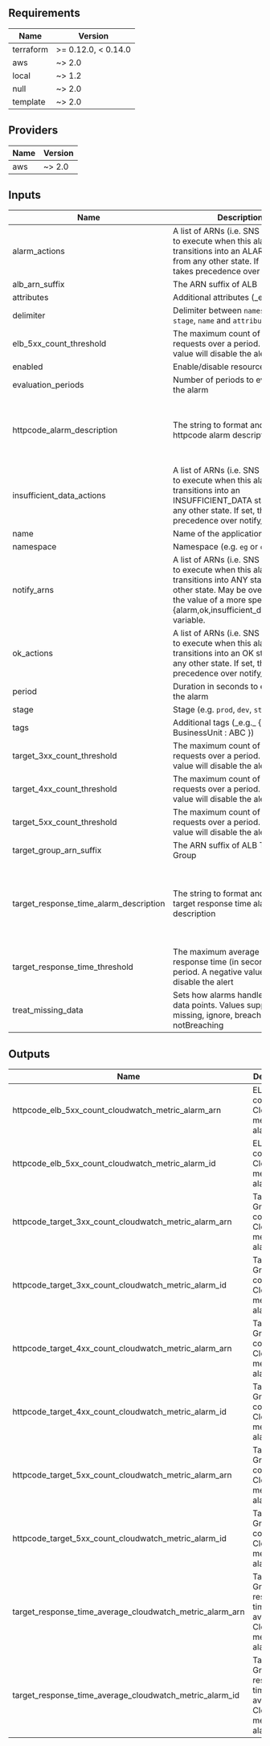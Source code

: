 <!-- markdownlint-disable -->
## Requirements

| Name | Version |
|------|---------|
| terraform | >= 0.12.0, < 0.14.0 |
| aws | ~> 2.0 |
| local | ~> 1.2 |
| null | ~> 2.0 |
| template | ~> 2.0 |

## Providers

| Name | Version |
|------|---------|
| aws | ~> 2.0 |

## Inputs

| Name | Description | Type | Default | Required |
|------|-------------|------|---------|:--------:|
| alarm\_actions | A list of ARNs (i.e. SNS Topic ARN) to execute when this alarm transitions into an ALARM state from any other state.  If set, this list takes precedence over notify\_arns | `list(string)` | <pre>[<br>  ""<br>]</pre> | no |
| alb\_arn\_suffix | The ARN suffix of ALB | `string` | n/a | yes |
| attributes | Additional attributes (\_e.g.\_ "1") | `list(string)` | `[]` | no |
| delimiter | Delimiter between `namespace`, `stage`, `name` and `attributes` | `string` | `"-"` | no |
| elb\_5xx\_count\_threshold | The maximum count of ELB 5XX requests over a period. A negative value will disable the alert | `number` | `25` | no |
| enabled | Enable/disable resources creation | `bool` | `true` | no |
| evaluation\_periods | Number of periods to evaluate for the alarm | `number` | `1` | no |
| httpcode\_alarm\_description | The string to format and use as the httpcode alarm description | `string` | `"HTTPCode %v count for %v over %v last %d minute(s) over %v period(s)"` | no |
| insufficient\_data\_actions | A list of ARNs (i.e. SNS Topic ARN) to execute when this alarm transitions into an INSUFFICIENT\_DATA state from any other state. If set, this list takes precedence over notify\_arns | `list(string)` | <pre>[<br>  ""<br>]</pre> | no |
| name | Name of the application | `string` | n/a | yes |
| namespace | Namespace (e.g. `eg` or `cp`) | `string` | `""` | no |
| notify\_arns | A list of ARNs (i.e. SNS Topic ARN) to execute when this alarm transitions into ANY state from any other state. May be overridden by the value of a more specific {alarm,ok,insufficient\_data}\_actions variable. | `list(string)` | <pre>[<br>  ""<br>]</pre> | no |
| ok\_actions | A list of ARNs (i.e. SNS Topic ARN) to execute when this alarm transitions into an OK state from any other state. If set, this list takes precedence over notify\_arns | `list(string)` | <pre>[<br>  ""<br>]</pre> | no |
| period | Duration in seconds to evaluate for the alarm | `number` | `300` | no |
| stage | Stage (e.g. `prod`, `dev`, `staging`) | `string` | `""` | no |
| tags | Additional tags (\_e.g.\_ { BusinessUnit : ABC }) | `map(string)` | `{}` | no |
| target\_3xx\_count\_threshold | The maximum count of 3XX requests over a period. A negative value will disable the alert | `number` | `25` | no |
| target\_4xx\_count\_threshold | The maximum count of 4XX requests over a period. A negative value will disable the alert | `number` | `25` | no |
| target\_5xx\_count\_threshold | The maximum count of 5XX requests over a period. A negative value will disable the alert | `number` | `25` | no |
| target\_group\_arn\_suffix | The ARN suffix of ALB Target Group | `string` | n/a | yes |
| target\_response\_time\_alarm\_description | The string to format and use as the target response time alarm description | `string` | `"Target Response Time average for %v over %v last %d minute(s) over %v period(s)"` | no |
| target\_response\_time\_threshold | The maximum average target response time (in seconds) over a period. A negative value will disable the alert | `number` | `0.5` | no |
| treat\_missing\_data | Sets how alarms handle missing data points. Values supported: missing, ignore, breaching and notBreaching | `string` | `"missing"` | no |

## Outputs

| Name | Description |
|------|-------------|
| httpcode\_elb\_5xx\_count\_cloudwatch\_metric\_alarm\_arn | ELB 5xx count CloudWatch metric alarm ARN |
| httpcode\_elb\_5xx\_count\_cloudwatch\_metric\_alarm\_id | ELB 5xx count CloudWatch metric alarm ID |
| httpcode\_target\_3xx\_count\_cloudwatch\_metric\_alarm\_arn | Target Group 3xx count CloudWatch metric alarm ARN |
| httpcode\_target\_3xx\_count\_cloudwatch\_metric\_alarm\_id | Target Group 3xx count CloudWatch metric alarm ID |
| httpcode\_target\_4xx\_count\_cloudwatch\_metric\_alarm\_arn | Target Group 4xx count CloudWatch metric alarm ARN |
| httpcode\_target\_4xx\_count\_cloudwatch\_metric\_alarm\_id | Target Group 4xx count CloudWatch metric alarm ID |
| httpcode\_target\_5xx\_count\_cloudwatch\_metric\_alarm\_arn | Target Group 5xx count CloudWatch metric alarm ARN |
| httpcode\_target\_5xx\_count\_cloudwatch\_metric\_alarm\_id | Target Group 5xx count CloudWatch metric alarm ID |
| target\_response\_time\_average\_cloudwatch\_metric\_alarm\_arn | Target Group response time average CloudWatch metric alarm ARN |
| target\_response\_time\_average\_cloudwatch\_metric\_alarm\_id | Target Group response time average CloudWatch metric alarm ID |

<!-- markdownlint-restore -->

